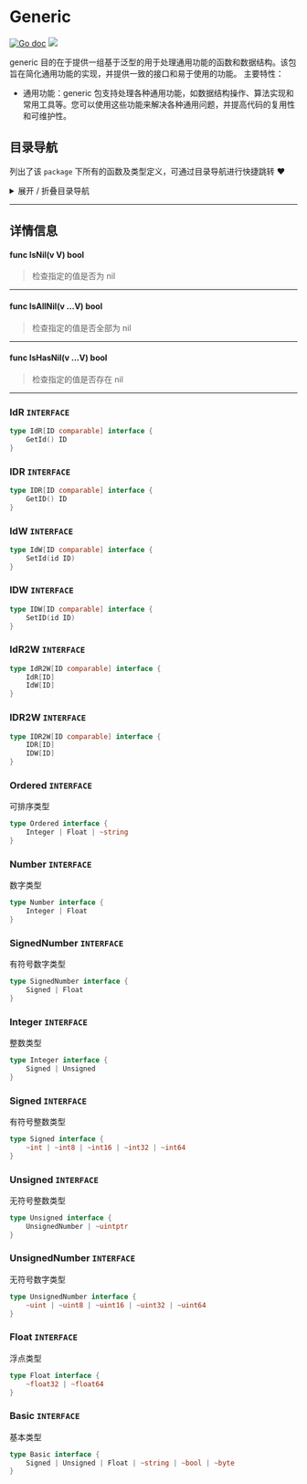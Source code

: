 # Generic

[![Go doc](https://img.shields.io/badge/go.dev-reference-brightgreen?logo=go&logoColor=white&style=flat)](https://pkg.go.dev/github.com/kercylan98/minotaur)
![](https://img.shields.io/badge/Email-kercylan@gmail.com-green.svg?style=flat)

generic 目的在于提供一组基于泛型的用于处理通用功能的函数和数据结构。该包旨在简化通用功能的实现，并提供一致的接口和易于使用的功能。
主要特性：
  - 通用功能：generic 包支持处理各种通用功能，如数据结构操作、算法实现和常用工具等。您可以使用这些功能来解决各种通用问题，并提高代码的复用性和可维护性。


## 目录导航
列出了该 `package` 下所有的函数及类型定义，可通过目录导航进行快捷跳转 ❤️
<details>
<summary>展开 / 折叠目录导航</summary>


> 包级函数定义

|函数名称|描述
|:--|:--
|[IsNil](#IsNil)|检查指定的值是否为 nil
|[IsAllNil](#IsAllNil)|检查指定的值是否全部为 nil
|[IsHasNil](#IsHasNil)|检查指定的值是否存在 nil


> 类型定义

|类型|名称|描述
|:--|:--|:--
|`INTERFACE`|[IdR](#struct_IdR)|暂无描述...
|`INTERFACE`|[IDR](#struct_IDR)|暂无描述...
|`INTERFACE`|[IdW](#struct_IdW)|暂无描述...
|`INTERFACE`|[IDW](#struct_IDW)|暂无描述...
|`INTERFACE`|[IdR2W](#struct_IdR2W)|暂无描述...
|`INTERFACE`|[IDR2W](#struct_IDR2W)|暂无描述...
|`INTERFACE`|[Ordered](#struct_Ordered)|可排序类型
|`INTERFACE`|[Number](#struct_Number)|数字类型
|`INTERFACE`|[SignedNumber](#struct_SignedNumber)|有符号数字类型
|`INTERFACE`|[Integer](#struct_Integer)|整数类型
|`INTERFACE`|[Signed](#struct_Signed)|有符号整数类型
|`INTERFACE`|[Unsigned](#struct_Unsigned)|无符号整数类型
|`INTERFACE`|[UnsignedNumber](#struct_UnsignedNumber)|无符号数字类型
|`INTERFACE`|[Float](#struct_Float)|浮点类型
|`INTERFACE`|[Basic](#struct_Basic)|基本类型

</details>


***
## 详情信息
#### func IsNil(v V) bool
<span id="IsNil"></span>
> 检查指定的值是否为 nil

***
#### func IsAllNil(v ...V) bool
<span id="IsAllNil"></span>
> 检查指定的值是否全部为 nil

***
#### func IsHasNil(v ...V) bool
<span id="IsHasNil"></span>
> 检查指定的值是否存在 nil

***
<span id="struct_IdR"></span>
### IdR `INTERFACE`

```go
type IdR[ID comparable] interface {
	GetId() ID
}
```
<span id="struct_IDR"></span>
### IDR `INTERFACE`

```go
type IDR[ID comparable] interface {
	GetID() ID
}
```
<span id="struct_IdW"></span>
### IdW `INTERFACE`

```go
type IdW[ID comparable] interface {
	SetId(id ID)
}
```
<span id="struct_IDW"></span>
### IDW `INTERFACE`

```go
type IDW[ID comparable] interface {
	SetID(id ID)
}
```
<span id="struct_IdR2W"></span>
### IdR2W `INTERFACE`

```go
type IdR2W[ID comparable] interface {
	IdR[ID]
	IdW[ID]
}
```
<span id="struct_IDR2W"></span>
### IDR2W `INTERFACE`

```go
type IDR2W[ID comparable] interface {
	IDR[ID]
	IDW[ID]
}
```
<span id="struct_Ordered"></span>
### Ordered `INTERFACE`
可排序类型
```go
type Ordered interface {
	Integer | Float | ~string
}
```
<span id="struct_Number"></span>
### Number `INTERFACE`
数字类型
```go
type Number interface {
	Integer | Float
}
```
<span id="struct_SignedNumber"></span>
### SignedNumber `INTERFACE`
有符号数字类型
```go
type SignedNumber interface {
	Signed | Float
}
```
<span id="struct_Integer"></span>
### Integer `INTERFACE`
整数类型
```go
type Integer interface {
	Signed | Unsigned
}
```
<span id="struct_Signed"></span>
### Signed `INTERFACE`
有符号整数类型
```go
type Signed interface {
	~int | ~int8 | ~int16 | ~int32 | ~int64
}
```
<span id="struct_Unsigned"></span>
### Unsigned `INTERFACE`
无符号整数类型
```go
type Unsigned interface {
	UnsignedNumber | ~uintptr
}
```
<span id="struct_UnsignedNumber"></span>
### UnsignedNumber `INTERFACE`
无符号数字类型
```go
type UnsignedNumber interface {
	~uint | ~uint8 | ~uint16 | ~uint32 | ~uint64
}
```
<span id="struct_Float"></span>
### Float `INTERFACE`
浮点类型
```go
type Float interface {
	~float32 | ~float64
}
```
<span id="struct_Basic"></span>
### Basic `INTERFACE`
基本类型
```go
type Basic interface {
	Signed | Unsigned | Float | ~string | ~bool | ~byte
}
```
